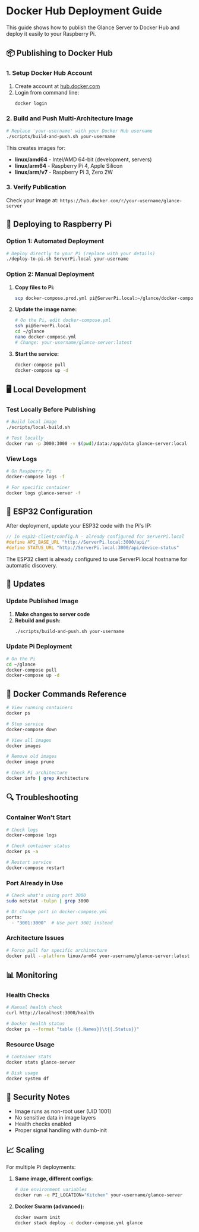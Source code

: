 # Docker Hub Deployment Guide

This guide shows how to publish the Glance Server to Docker Hub and deploy it easily to your Raspberry Pi.

## 📦 Publishing to Docker Hub

### 1. Setup Docker Hub Account

1. Create account at [hub.docker.com](https://hub.docker.com)
2. Login from command line:
   ```bash
   docker login
   ```

### 2. Build and Push Multi-Architecture Image

```bash
# Replace 'your-username' with your Docker Hub username
./scripts/build-and-push.sh your-username
```

This creates images for:
- **linux/amd64** - Intel/AMD 64-bit (development, servers)
- **linux/arm64** - Raspberry Pi 4, Apple Silicon
- **linux/arm/v7** - Raspberry Pi 3, Zero 2W

### 3. Verify Publication

Check your image at: `https://hub.docker.com/r/your-username/glance-server`

## 🥧 Deploying to Raspberry Pi

### Option 1: Automated Deployment

```bash
# Deploy directly to your Pi (replace with your details)
./deploy-to-pi.sh ServerPi.local your-username
```

### Option 2: Manual Deployment

1. **Copy files to Pi:**
   ```bash
   scp docker-compose.prod.yml pi@ServerPi.local:~/glance/docker-compose.yml
   ```

2. **Update the image name:**
   ```bash
   # On the Pi, edit docker-compose.yml
   ssh pi@ServerPi.local
   cd ~/glance
   nano docker-compose.yml
   # Change: your-username/glance-server:latest
   ```

3. **Start the service:**
   ```bash
   docker-compose pull
   docker-compose up -d
   ```

## 🖥️ Local Development

### Test Locally Before Publishing

```bash
# Build local image
./scripts/local-build.sh

# Test locally
docker run -p 3000:3000 -v $(pwd)/data:/app/data glance-server:local
```

### View Logs

```bash
# On Raspberry Pi
docker-compose logs -f

# For specific container
docker logs glance-server -f
```

## 🔧 ESP32 Configuration

After deployment, update your ESP32 code with the Pi's IP:

```cpp
// In esp32-client/config.h - already configured for ServerPi.local
#define API_BASE_URL "http://ServerPi.local:3000/api/"
#define STATUS_URL "http://ServerPi.local:3000/api/device-status"
```

The ESP32 client is already configured to use ServerPi.local hostname for automatic discovery.

## 🔄 Updates

### Update Published Image

1. **Make changes to server code**
2. **Rebuild and push:**
   ```bash
   ./scripts/build-and-push.sh your-username
   ```

### Update Pi Deployment

```bash
# On the Pi
cd ~/glance
docker-compose pull
docker-compose up -d
```

## 🐳 Docker Commands Reference

```bash
# View running containers
docker ps

# Stop service
docker-compose down

# View all images
docker images

# Remove old images
docker image prune

# Check Pi architecture
docker info | grep Architecture
```

## 🔍 Troubleshooting

### Container Won't Start
```bash
# Check logs
docker-compose logs

# Check container status
docker ps -a

# Restart service
docker-compose restart
```

### Port Already in Use
```bash
# Check what's using port 3000
sudo netstat -tulpn | grep 3000

# Or change port in docker-compose.yml
ports:
  - "3001:3000"  # Use port 3001 instead
```

### Architecture Issues
```bash
# Force pull for specific architecture
docker pull --platform linux/arm64 your-username/glance-server:latest
```

## 📊 Monitoring

### Health Checks
```bash
# Manual health check
curl http://localhost:3000/health

# Docker health status
docker ps --format "table {{.Names}}\t{{.Status}}"
```

### Resource Usage
```bash
# Container stats
docker stats glance-server

# Disk usage
docker system df
```

## 🔐 Security Notes

- Image runs as non-root user (UID 1001)
- No sensitive data in image layers
- Health checks enabled
- Proper signal handling with dumb-init

## 📈 Scaling

For multiple Pi deployments:

1. **Same image, different configs:**
   ```bash
   # Use environment variables
   docker run -e PI_LOCATION="Kitchen" your-username/glance-server
   ```

2. **Docker Swarm (advanced):**
   ```bash
   docker swarm init
   docker stack deploy -c docker-compose.yml glance
   ```